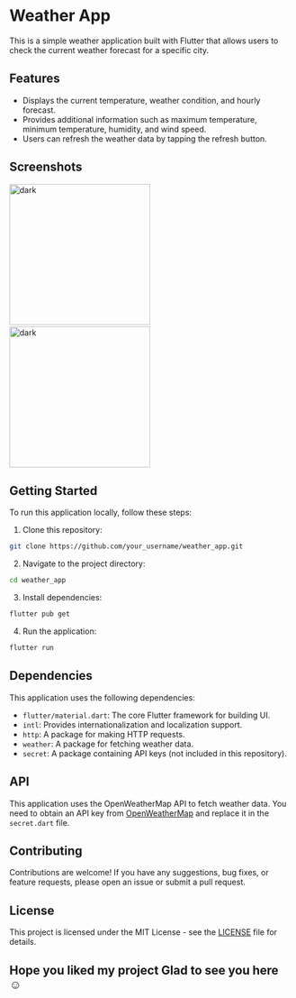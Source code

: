 # Weather App

This is a simple weather application built with Flutter that allows users to check the current weather forecast for a specific city.

## Features

- Displays the current temperature, weather condition, and hourly forecast.
- Provides additional information such as maximum temperature, minimum temperature, humidity, and wind speed.
- Users can refresh the weather data by tapping the refresh button.

## Screenshots

<img src="https://github.com/Ayushhhshh/Weather_App/assets/120326710/b7188063-4f9e-4fe8-8633-5e4c81daf043" alt="dark" width="250">&nbsp;&nbsp;&nbsp;&nbsp;
<img src="https://github.com/Ayushhhshh/Weather_App/assets/120326710/9fead5d0-d402-465e-a1f4-ea1851b010d5" alt="dark" width="250">


## Getting Started

To run this application locally, follow these steps:

1. Clone this repository:
```bash
git clone https://github.com/your_username/weather_app.git
```

2. Navigate to the project directory:
```bash
cd weather_app
```

3. Install dependencies:
```bash
flutter pub get
```

4. Run the application:
```bash
flutter run
```

## Dependencies

This application uses the following dependencies:

- `flutter/material.dart`: The core Flutter framework for building UI.
- `intl`: Provides internationalization and localization support.
- `http`: A package for making HTTP requests.
- `weather`: A package for fetching weather data.
- `secret`: A package containing API keys (not included in this repository).

## API

This application uses the OpenWeatherMap API to fetch weather data. You need to obtain an API key from [OpenWeatherMap](https://openweathermap.org/api) and replace it in the `secret.dart` file.

## Contributing

Contributions are welcome! If you have any suggestions, bug fixes, or feature requests, please open an issue or submit a pull request.

## License

This project is licensed under the MIT License - see the [LICENSE](LICENSE) file for details.

## Hope you liked my project Glad to see you here ☺️
